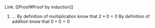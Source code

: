 Link: [[Proof#Proof by induction]]

1.  ...
	By definition of multiplication know that $2\times 0 = 0$
	By definition of addition know that $0+0=0$
	
